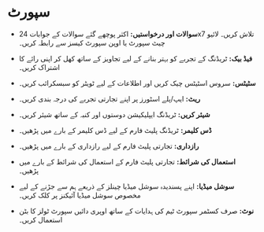 # **سپورٹ**

- **سوالات اور درخواستیں:** اکثر پوچھے گئے سوالات کے جوابات 24x7 تلاش کریں۔ لائیو چیٹ سپورٹ یا اوپن سپورٹ کیسز سے رابطہ کریں۔
- **فیڈ بیک:** ٹریڈنگ کے تجربے کو بہتر بنانے کے لیے تجاویز کے ساتھ کھل کر اپنی رائے کا اشتراک کریں۔
- **سٹیٹس:** سروس اسٹیٹس چیک کریں اور اطلاعات کے لیے ٹویٹر کو سبسکرائب کریں۔
- **ریٹ:** ایپ/پلے اسٹورز پر اپنے تجارتی تجربے کی درجہ بندی کریں۔
- **شیئر کریں:** ٹریڈنگ ایپلیکیشن دوستوں اور کنبہ کے ساتھ شیئر کریں۔
- **ڈس کلیمر:** ٹریڈنگ پلیٹ فارم کے لیے ڈس کلیمر کے بارے میں پڑھیں۔
- **رازداری:** تجارتی پلیٹ فارم کے لیے رازداری کے بارے میں پڑھیں۔
- **استعمال کی شرائط:** تجارتی پلیٹ فارم کے استعمال کی شرائط کے بارے میں پڑھیں۔
- **سوشل میڈیا:** اپنے پسندیدہ سوشل میڈیا چینلز کے ذریعے ہم سے جڑنے کے لیے مخصوص سوشل میڈیا آئیکنز پر کلک کریں۔

- **نوٹ:** صرف کسٹمر سپورٹ ٹیم کی ہدایات کے ساتھ اوپری دائیں سپورٹ ٹولز کا بٹن استعمال کریں۔






